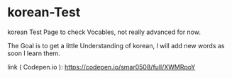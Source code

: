 # korean-Test
korean Test Page to check Vocables, not really advanced for now.

The Goal is to get a little Understanding of korean, I will add new words as soon I learn them.

link ( Codepen.io ): https://codepen.io/smar0508/full/XWMRpoY
